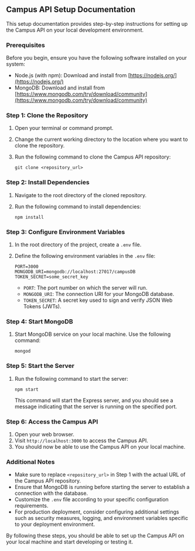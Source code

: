 ## Campus API Setup Documentation

This setup documentation provides step-by-step instructions for setting up the Campus API on your local development environment.

### Prerequisites

Before you begin, ensure you have the following software installed on your system:

-   Node.js (with npm): Download and install from [https://nodejs.org/](https://nodejs.org/)
-   MongoDB: Download and install from [https://www.mongodb.com/try/download/community](https://www.mongodb.com/try/download/community)

### Step 1: Clone the Repository

1. Open your terminal or command prompt.
2. Change the current working directory to the location where you want to clone the repository.
3. Run the following command to clone the Campus API repository:

    ```
    git clone <repository_url>
    ```

### Step 2: Install Dependencies

1. Navigate to the root directory of the cloned repository.
2. Run the following command to install dependencies:

    ```
    npm install
    ```

### Step 3: Configure Environment Variables

1. In the root directory of the project, create a `.env` file.
2. Define the following environment variables in the `.env` file:

    ```
    PORT=3000
    MONGODB_URI=mongodb://localhost:27017/campusDB
    TOKEN_SECRET=some_secret_key
    ```

    - `PORT`: The port number on which the server will run.
    - `MONGODB_URI`: The connection URI for your MongoDB database.
    - `TOKEN_SECRET`: A secret key used to sign and verify JSON Web Tokens (JWTs).

### Step 4: Start MongoDB

1. Start MongoDB service on your local machine. Use the following command:

    ```
    mongod
    ```

<!-- ### Step 5: Seed Initial Data (Optional)

If your application requires initial data, you can seed the database with sample data.

1. Check the `seedData.js` file in the project directory to ensure it contains the necessary initial data.
2. Run the following command to seed the database:

   ```
   node seedData.js
   ``` -->

### Step 5: Start the Server

1. Run the following command to start the server:

    ```
    npm start
    ```

    This command will start the Express server, and you should see a message indicating that the server is running on the specified port.

### Step 6: Access the Campus API

1. Open your web browser.
2. Visit `http://localhost:3000` to access the Campus API.
3. You should now be able to use the Campus API on your local machine.

### Additional Notes

-   Make sure to replace `<repository_url>` in Step 1 with the actual URL of the Campus API repository.
-   Ensure that MongoDB is running before starting the server to establish a connection with the database.
-   Customize the `.env` file according to your specific configuration requirements.
-   For production deployment, consider configuring additional settings such as security measures, logging, and environment variables specific to your deployment environment.

By following these steps, you should be able to set up the Campus API on your local machine and start developing or testing it.
